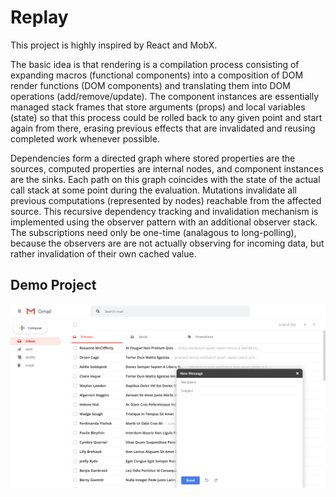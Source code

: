 # Replay

This project is highly inspired by React and MobX.

The basic idea is that rendering is a compilation process consisting of expanding macros (functional components) into a composition of DOM render functions (DOM components) and translating them into DOM operations (add/remove/update). The component instances are essentially managed stack frames that store arguments (props) and local variables (state) so that this process could be rolled back to any given point and start again from there, erasing previous effects that are invalidated and reusing completed work whenever possible.

Dependencies form a directed graph where stored properties are the sources, computed properties are internal nodes, and component instances are the sinks. Each path on this graph coincides with the state of the actual call stack at some point during the evaluation. Mutations invalidate all previous computations (represented by nodes) reachable from the affected source. This recursive dependency tracking and invalidation mechanism is implemented using the observer pattern with an additional observer stack. The subscriptions need only be one-time (analagous to long-polling), because the observers are are not actually observing for incoming data, but rather invalidation of their own cached value.

## Demo Project

![screenshot](screenshots/demo.png)

